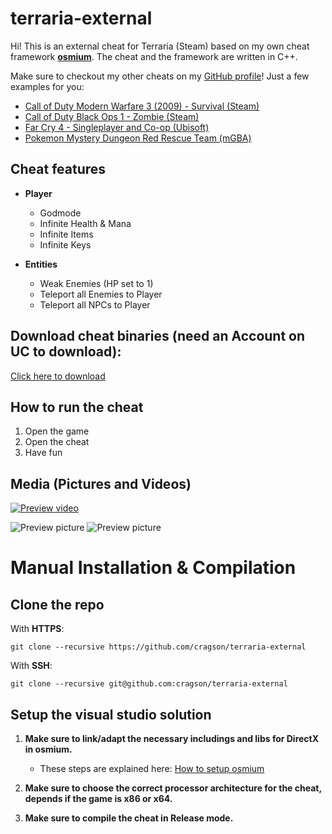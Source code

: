 # terraria-external

Hi!
This is an external cheat for Terraria (Steam) based on my own cheat framework **[osmium](https://github.com/cragson/osmium)**. 
The cheat and the framework are written in C++.

Make sure to checkout my other cheats on my [GitHub profile](https://github.com/cragson)!
Just a few examples for you:

 - [Call of Duty Modern Warfare 3 (2009) - Survival (Steam)](https://github.com/cragson/mw3-surviv0r)
 - [Call of Duty Black Ops 1 - Zombie (Steam)](https://github.com/cragson/bo1-fun)
 - [Far Cry 4 - Singleplayer and Co-op (Ubisoft)](https://github.com/cragson/far-cry-4-external)
 - [Pokemon Mystery Dungeon Red Rescue Team (mGBA)](https://github.com/cragson/pkm-md-red)

## Cheat features

- **Player**
	 - Godmode
	 - Infinite Health & Mana
	 - Infinite Items
	 - Infinite Keys
	 
- **Entities**
	- Weak Enemies (HP set to 1)
	- Teleport all Enemies to Player
	- Teleport all NPCs to Player

## Download cheat binaries (need an Account on UC to download):
[Click here to download](https://www.unknowncheats.me/forum/downloads.php?do=file&id=41980)

## How to run the cheat
1. Open the game
2. Open the cheat
3. Have fun

## Media (Pictures and Videos)

[![Preview video](https://img.youtube.com/vi/vHOcP1ANrMQ/0.jpg)](https://www.youtube.com/watch?v=vHOcP1ANrMQ)

![Preview picture](https://i.imgur.com/OFhL3Nz.png)
![Preview picture](https://i.imgur.com/0GWrCaF.png)

# Manual Installation & Compilation

## Clone the repo
With **HTTPS**:

    git clone --recursive https://github.com/cragson/terraria-external

With **SSH**:

    git clone --recursive git@github.com:cragson/terraria-external

## Setup the visual studio solution

1. **Make sure to link/adapt the necessary includings and libs for DirectX in osmium.**
	* These steps are explained here: [How to setup osmium](https://github.com/cragson/osmium#installation--setup) 

2. **Make sure to choose the correct processor architecture for the cheat, depends if the game is x86 or x64.**

3. **Make sure to compile the cheat in Release mode.**


